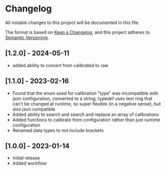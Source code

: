 # Changelog

All notable changes to this project will be documented in this file.

The format is based on [Keep a Changelog](https://keepachangelog.com/en/1.0.0/),
and this project adheres to [Semantic Versioning](https://semver.org/spec/v2.0.0.html).

## [1.2.0] - 2024-05-11

- added ability to convert from calibrated to raw

## [1.1.0] - 2023-02-16

- Found that the enum used for calibration "type" was incompatible with json configuration, converted to a string; typedef uses text ring that can't be changed at runtime, so super flexible (in a negative sense), but also json compatible
- Added ability to search and search and replace an array of calibrations
- Added functions to calibrate from configuration rather than just runtime configuration
- Renamed data types to not include brackets

## [1.0.0] - 2023-01-14

- Initial release
- Added workflow
